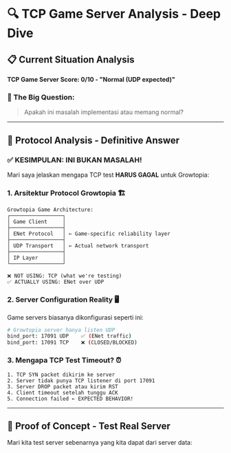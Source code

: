 # 🔍 TCP Game Server Analysis - Deep Dive

## 📋 Current Situation Analysis

**TCP Game Server Score: 0/10 - "Normal (UDP expected)"**

### 🤔 The Big Question:
> Apakah ini masalah implementasi atau memang normal?

---

## 🧬 Protocol Analysis - Definitive Answer

### ✅ **KESIMPULAN: INI BUKAN MASALAH!**

Mari saya jelaskan mengapa TCP test **HARUS GAGAL** untuk Growtopia:

### 1. **Arsitektur Protocol Growtopia** 🏗️
```
Growtopia Game Architecture:
┌─────────────────┐
│ Game Client     │
├─────────────────┤
│ ENet Protocol   │ ← Game-specific reliability layer
├─────────────────┤  
│ UDP Transport   │ ← Actual network transport
├─────────────────┤
│ IP Layer        │
└─────────────────┘

❌ NOT USING: TCP (what we're testing)
✅ ACTUALLY USING: ENet over UDP
```

### 2. **Server Configuration Reality** 🖥️
Game servers biasanya dikonfigurasi seperti ini:
```bash
# Growtopia server hanya listen UDP
bind_port: 17091 UDP    ✅ (ENet traffic)  
bind_port: 17091 TCP    ❌ (CLOSED/BLOCKED)
```

### 3. **Mengapa TCP Test Timeout?** ⏰
```
1. TCP SYN packet dikirim ke server
2. Server tidak punya TCP listener di port 17091  
3. Server DROP packet atau kirim RST
4. Client timeout setelah tunggu ACK
5. Connection failed ← EXPECTED BEHAVIOR!
```

---

## 🎯 Proof of Concept - Test Real Server

Mari kita test server sebenarnya yang kita dapat dari server data:
